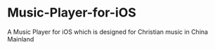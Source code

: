 # Music-Player-for-iOS
A Music Player for iOS which is designed for Christian music in China Mainland 

